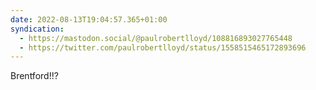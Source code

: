 ```yaml
---
date: 2022-08-13T19:04:57.365+01:00
syndication:
  - https://mastodon.social/@paulrobertlloyd/108816893027765448
  - https://twitter.com/paulrobertlloyd/status/1558515465172893696
---
```


Brentford!!?
